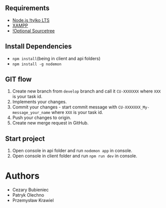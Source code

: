 ## Requirements
- [Node.js !tylko LTS](https://nodejs.org/en/download/)
- [XAMPP](https://www.apachefriends.org/pl/download.html)
- [!Optional Sourcetree](https://www.sourcetreeapp.com/)

## Install Dependencies
- `npm install`(being in client and api folders)
- `npm install -g nodemon`

## GIT flow
1. Create new branch from `develop` branch and call it `CU-XXXXXXX` where `XXX` is your task id.
2. Implements your changes.
3. Commit your changes - start commit message with `CU-XXXXXXX_My-message_your_name` where `XXX` is your task id.
4. Push your changes to origin.
5. Create new merge request in GitHub.

## Start project
1. Open console in api folder and run `nodemon app` in console.
2. Open console in client folder and run `npm run dev` in console.

# Authors
- Cezary Bubieniec
- Patryk Olechno
- Przemysław Krawiel